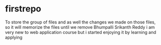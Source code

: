 # firstrepo
To store the group of files and as well the changes we made on those files, so it will memorize the files until we remove
Bhumpalli Srikanth Reddy i am very new to web application course but i started enjoying it by learning and applying
